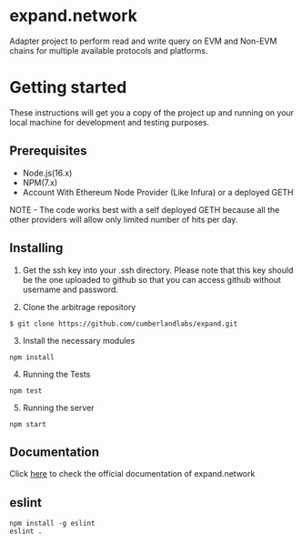 # expand.network
Adapter project to perform read and write query on EVM and Non-EVM chains for multiple available protocols and platforms. 


# Getting started

These instructions will get you a copy of the project up and running on your local machine for development and testing purposes.

## Prerequisites
  * Node.js(16.x)
  * NPM(7.x)
  * Account With Ethereum Node Provider (Like Infura) or a deployed GETH
  
NOTE - The code works best with a self deployed GETH because all the other providers will allow only limited number of hits per day.


## Installing

1. Get the ssh key into your .ssh directory. Please note that this key should be the one uploaded to github so that you can access github without username and password.

2. Clone the arbitrage repository 

```
$ git clone https://github.com/cumberlandlabs/expand.git
```

3. Install the necessary modules

```
npm install
```

4. Running the Tests

```
npm test
```

5. Running the server

```
npm start
```

## Documentation

Click [here](https://docs.expand.network/) to check the official documentation of expand.network

## eslint

```
npm install -g eslint
eslint .
```
